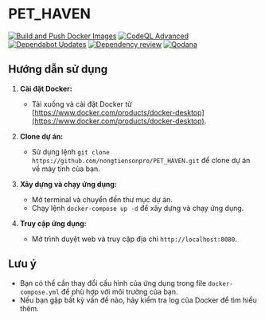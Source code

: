 # PET_HAVEN
[![Build and Push Docker Images](https://github.com/nongtiensonpro/PET_HAVEN/actions/workflows/docker-image.yml/badge.svg)](https://github.com/nongtiensonpro/PET_HAVEN/actions/workflows/docker-image.yml)
[![CodeQL Advanced](https://github.com/nongtiensonpro/PET_HAVEN/actions/workflows/codeql.yml/badge.svg)](https://github.com/nongtiensonpro/PET_HAVEN/actions/workflows/codeql.yml)
[![Dependabot Updates](https://github.com/nongtiensonpro/PET_HAVEN/actions/workflows/dependabot/dependabot-updates/badge.svg)](https://github.com/nongtiensonpro/PET_HAVEN/actions/workflows/dependabot/dependabot-updates)
[![Dependency review](https://github.com/nongtiensonpro/PET_HAVEN/actions/workflows/dependency-review.yml/badge.svg)](https://github.com/nongtiensonpro/PET_HAVEN/actions/workflows/dependency-review.yml)
[![Qodana](https://github.com/nongtiensonpro/PET_HAVEN/actions/workflows/qodana_code_quality.yml/badge.svg)](https://github.com/nongtiensonpro/PET_HAVEN/actions/workflows/qodana_code_quality.yml)

## Hướng dẫn sử dụng

1. **Cài đặt Docker:**
   - Tải xuống và cài đặt Docker từ [https://www.docker.com/products/docker-desktop](https://www.docker.com/products/docker-desktop).

2. **Clone dự án:**
   - Sử dụng lệnh `git clone https://github.com/nongtiensonpro/PET_HAVEN.git` để clone dự án về máy tính của bạn.

3. **Xây dựng và chạy ứng dụng:**
   - Mở terminal và chuyển đến thư mục dự án.
   - Chạy lệnh `docker-compose up -d` để xây dựng và chạy ứng dụng.

4. **Truy cập ứng dụng:**
   - Mở trình duyệt web và truy cập địa chỉ `http://localhost:8080`.

## Lưu ý

- Bạn có thể cần thay đổi cấu hình của ứng dụng trong file `docker-compose.yml` để phù hợp với môi trường của bạn.
- Nếu bạn gặp bất kỳ vấn đề nào, hãy kiểm tra log của Docker để tìm hiểu thêm.